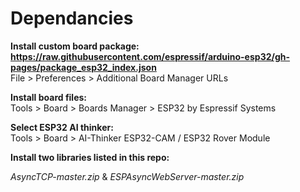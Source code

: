 # Dependancies 

**Install custom board package: https://raw.githubusercontent.com/espressif/arduino-esp32/gh-pages/package_esp32_index.json**  
File > Preferences > Additional Board Manager URLs  

**Install board files:**  
Tools > Board > Boards Manager > ESP32 by Espressif Systems  

**Select ESP32 AI thinker:**  
Tools > Board > AI-Thinker ESP32-CAM  / ESP32 Rover Module

**Install two libraries listed in this repo:**  

_AsyncTCP-master.zip_ & _ESPAsyncWebServer-master.zip_  
